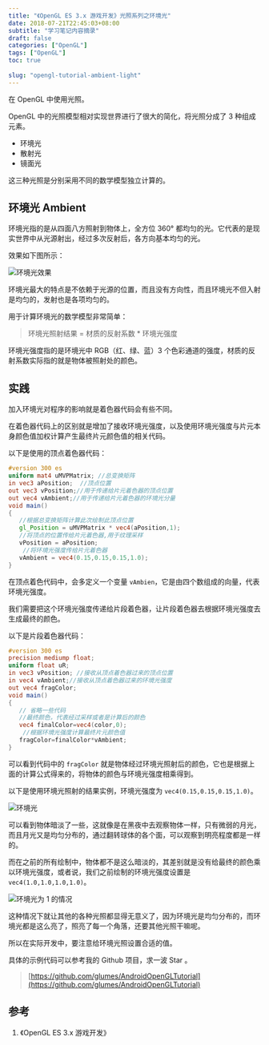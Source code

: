 ```yaml
---
title: "《OpenGL ES 3.x 游戏开发》光照系列之环境光"
date: 2018-07-21T22:45:03+08:00
subtitle: "学习笔记内容摘录"
draft: false
categories: ["OpenGL"]
tags: ["OpenGL"]
toc: true
 
slug: "opengl-tutorial-ambient-light"
---
```


在 OpenGL 中使用光照。

<!--more-->

OpenGL 中的光照模型相对实现世界进行了很大的简化，将光照分成了 3 种组成元素。

*	环境光
*	散射光
*	镜面光

这三种光照是分别采用不同的数学模型独立计算的。


## 环境光 Ambient

环境光指的是从四面八方照射到物体上，全方位 360° 都均匀的光。它代表的是现实世界中从光源射出，经过多次反射后，各方向基本均匀的光。


效果如下图所示：


![环境光效果](https://image.glumes.com/images/2019/04/27/embient_light_explained.png)

环境光最大的特点是不依赖于光源的位置，而且没有方向性，而且环境光不但入射是均匀的，发射也是各项均匀的。

用于计算环境光的数学模型非常简单：

> 环境光照射结果 = 材质的反射系数 * 环境光强度


环境光强度指的是环境光中 RGB（红、绿、蓝）3 个色彩通道的强度，材质的反射系数实际指的就是物体被照射处的颜色。


## 实践

加入环境光对程序的影响就是着色器代码会有些不同。

在着色器代码上的区别就是增加了接收环境光强度，以及使用环境光强度与片元本身颜色值加权计算产生最终片元颜色值的相关代码。

以下是使用的顶点着色器代码：


```glsl
#version 300 es
uniform mat4 uMVPMatrix; //总变换矩阵
in vec3 aPosition;  //顶点位置
out vec3 vPosition;//用于传递给片元着色器的顶点位置
out vec4 vAmbient;//用于传递给片元着色器的环境光分量
void main()
{
   //根据总变换矩阵计算此次绘制此顶点位置
   gl_Position = uMVPMatrix * vec4(aPosition,1);
   //将顶点的位置传给片元着色器,用于纹理采样
   vPosition = aPosition;
	//将环境光强度传给片元着色器
   vAmbient = vec4(0.15,0.15,0.15,1.0);
}
```

在顶点着色代码中，会多定义一个变量 `vAmbien`，它是由四个数组成的向量，代表环境光强度。

我们需要把这个环境光强度传递给片段着色器，让片段着色器去根据环境光强度去生成最终的颜色。

以下是片段着色器代码：

```glsl
#version 300 es
precision mediump float;
uniform float uR;
in vec3 vPosition; //接收从顶点着色器过来的顶点位置
in vec4 vAmbient;//接收从顶点着色器过来的环境光强度
out vec4 fragColor;
void main()
{
   // 省略一些代码
   //最终颜色，代表经过采样或者是计算后的颜色
   vec4 finalColor=vec4(color,0);
	//根据环境光强度计算最终片元颜色值
   fragColor=finalColor*vAmbient;
}
```

可以看到代码中的 `fragColor` 就是物体经过环境光照射后的颜色，它也是根据上面的计算公式得来的，将物体的颜色与环境光强度相乘得到。

以下是使用环境光照射的结果实例，环境光强度为 `vec4(0.15,0.15,0.15,1.0)`。


![环境光](https://image.glumes.com/images/2019/04/27/light_ambient.jpg)


可以看到物体暗淡了一些，这就像是在黑夜中去观察物体一样，只有微弱的月光，而且月光又是均匀分布的，通过翻转球体的各个面，可以观察到明亮程度都是一样的。


而在之前的所有绘制中，物体都不是这么暗淡的，其差别就是没有给最终的颜色乘以环境光强度，或者说，我们之前绘制的环境光强度设置是 `vec4(1.0,1.0,1.0,1.0)`。

![环境光为 1 的情况](https://image.glumes.com/images/2019/04/27/light_ambient_1.jpg)

这种情况下就让其他的各种光照都显得无意义了，因为环境光是均匀分布的，而环境光都是这么亮了，照亮了每一个角落，还要其他光照干嘛呢。

所以在实际开发中，要注意给环境光照设置合适的值。


具体的示例代码可以参考我的 Github 项目，求一波 Star 。

> [https://github.com/glumes/AndroidOpenGLTutorial](https://github.com/glumes/AndroidOpenGLTutorial)

## 参考

1. 《OpenGL ES 3.x 游戏开发》
